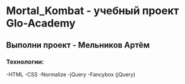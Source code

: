 # Mortal_Kombat - учебный проект Glo-Academy
## Выполни проект - Мельников Артём 
### Технологии:
 -HTML
 -CSS
 -Normalize
 -jQuery
 -Fancybox (jQuery)
